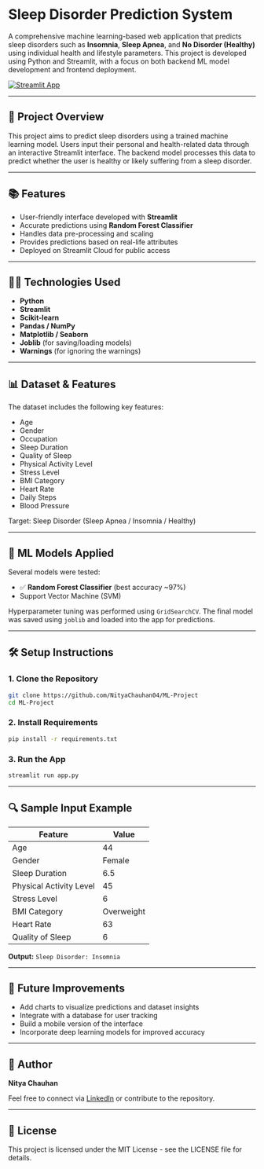# Sleep Disorder Prediction System

A comprehensive machine learning-based web application that predicts sleep disorders such as **Insomnia**, **Sleep Apnea**, and **No Disorder (Healthy)** using individual health and lifestyle parameters. This project is developed using Python and Streamlit, with a focus on both backend ML model development and frontend deployment.

[![Streamlit App](https://static.streamlit.io/badges/streamlit_badge_black_white.svg)](https://sleep-disorder-predictor-nityachauhan04.streamlit.app/) 

---

## 🔹 Project Overview

This project aims to predict sleep disorders using a trained machine learning model. Users input their personal and health-related data through an interactive Streamlit interface. The backend model processes this data to predict whether the user is healthy or likely suffering from a sleep disorder.

---

## 📚 Features

- User-friendly interface developed with **Streamlit**
- Accurate predictions using **Random Forest Classifier**
- Handles data pre-processing and scaling
- Provides predictions based on real-life attributes
- Deployed on Streamlit Cloud for public access

---

## 🧑‍💼 Technologies Used

- **Python**
- **Streamlit**
- **Scikit-learn**
- **Pandas / NumPy**
- **Matplotlib / Seaborn** 
- **Joblib** (for saving/loading models)
- **Warnings** (for ignoring the warnings)
---

## 📊 Dataset & Features

The dataset includes the following key features:

- Age
- Gender
- Occupation
- Sleep Duration
- Quality of Sleep
- Physical Activity Level
- Stress Level
- BMI Category
- Heart Rate
- Daily Steps
- Blood Pressure

Target: Sleep Disorder (Sleep Apnea / Insomnia / Healthy)

---

## 🔢 ML Models Applied

Several models were tested:

- ✅ **Random Forest Classifier** (best accuracy \~97%)
- Support Vector Machine (SVM)

Hyperparameter tuning was performed using `GridSearchCV`. The final model was saved using `joblib` and loaded into the app for predictions.

---
## 🛠️ Setup Instructions

### 1. Clone the Repository

```bash
git clone https://github.com/NityaChauhan04/ML-Project
cd ML-Project
```

### 2. Install Requirements

```bash
pip install -r requirements.txt
```

### 3. Run the App

```bash
streamlit run app.py
```

---

## 🔍 Sample Input Example

| Feature           | Value      |
| ----------------- | ---------- |
| Age               | 44         |
| Gender            | Female       |
| Sleep Duration    | 6.5          |
| Physical Activity Level | 45         |
| Stress Level      | 6          |
| BMI Category      | Overweight |
| Heart Rate        | 63         |
|Quality of Sleep   | 6    |

**Output:** `Sleep Disorder: Insomnia`

---

## 🙌 Future Improvements

- Add charts to visualize predictions and dataset insights
- Integrate with a database for user tracking
- Build a mobile version of the interface
- Incorporate deep learning models for improved accuracy

---

## 👤 Author

**Nitya Chauhan**

Feel free to connect via [LinkedIn](https://www.linkedin.com/in/nitya-chauhan-37033131b/) or contribute to the repository.

---

## 📜 License

This project is licensed under the MIT License - see the LICENSE file for details.


